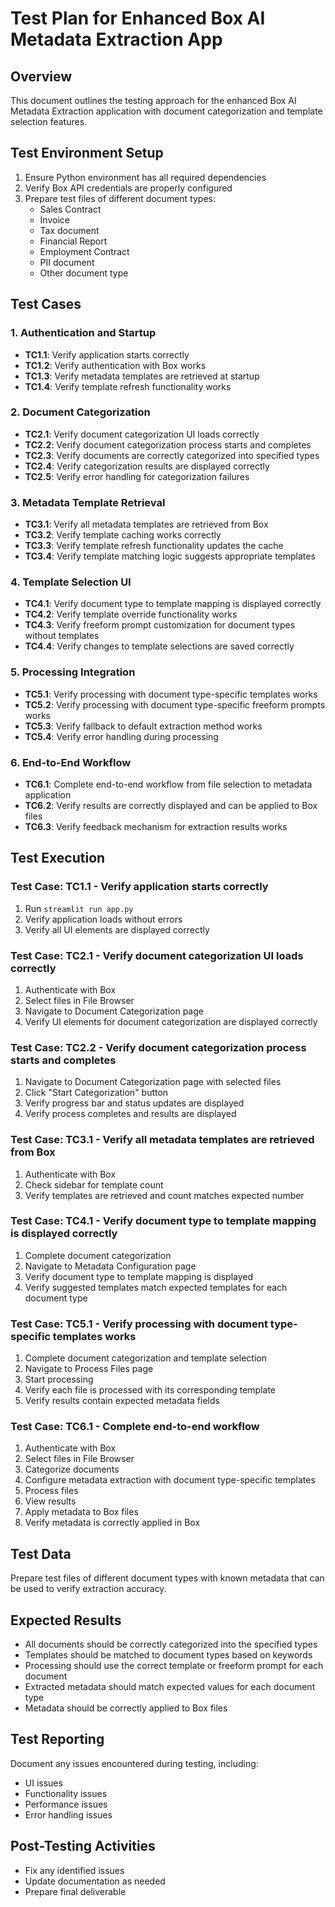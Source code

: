 # Test Plan for Enhanced Box AI Metadata Extraction App

## Overview
This document outlines the testing approach for the enhanced Box AI Metadata Extraction application with document categorization and template selection features.

## Test Environment Setup
1. Ensure Python environment has all required dependencies
2. Verify Box API credentials are properly configured
3. Prepare test files of different document types:
   - Sales Contract
   - Invoice
   - Tax document
   - Financial Report
   - Employment Contract
   - PII document
   - Other document type

## Test Cases

### 1. Authentication and Startup
- **TC1.1**: Verify application starts correctly
- **TC1.2**: Verify authentication with Box works
- **TC1.3**: Verify metadata templates are retrieved at startup
- **TC1.4**: Verify template refresh functionality works

### 2. Document Categorization
- **TC2.1**: Verify document categorization UI loads correctly
- **TC2.2**: Verify document categorization process starts and completes
- **TC2.3**: Verify documents are correctly categorized into specified types
- **TC2.4**: Verify categorization results are displayed correctly
- **TC2.5**: Verify error handling for categorization failures

### 3. Metadata Template Retrieval
- **TC3.1**: Verify all metadata templates are retrieved from Box
- **TC3.2**: Verify template caching works correctly
- **TC3.3**: Verify template refresh functionality updates the cache
- **TC3.4**: Verify template matching logic suggests appropriate templates

### 4. Template Selection UI
- **TC4.1**: Verify document type to template mapping is displayed correctly
- **TC4.2**: Verify template override functionality works
- **TC4.3**: Verify freeform prompt customization for document types without templates
- **TC4.4**: Verify changes to template selections are saved correctly

### 5. Processing Integration
- **TC5.1**: Verify processing with document type-specific templates works
- **TC5.2**: Verify processing with document type-specific freeform prompts works
- **TC5.3**: Verify fallback to default extraction method works
- **TC5.4**: Verify error handling during processing

### 6. End-to-End Workflow
- **TC6.1**: Complete end-to-end workflow from file selection to metadata application
- **TC6.2**: Verify results are correctly displayed and can be applied to Box files
- **TC6.3**: Verify feedback mechanism for extraction results works

## Test Execution

### Test Case: TC1.1 - Verify application starts correctly
1. Run `streamlit run app.py`
2. Verify application loads without errors
3. Verify all UI elements are displayed correctly

### Test Case: TC2.1 - Verify document categorization UI loads correctly
1. Authenticate with Box
2. Select files in File Browser
3. Navigate to Document Categorization page
4. Verify UI elements for document categorization are displayed correctly

### Test Case: TC2.2 - Verify document categorization process starts and completes
1. Navigate to Document Categorization page with selected files
2. Click "Start Categorization" button
3. Verify progress bar and status updates are displayed
4. Verify process completes and results are displayed

### Test Case: TC3.1 - Verify all metadata templates are retrieved from Box
1. Authenticate with Box
2. Check sidebar for template count
3. Verify templates are retrieved and count matches expected number

### Test Case: TC4.1 - Verify document type to template mapping is displayed correctly
1. Complete document categorization
2. Navigate to Metadata Configuration page
3. Verify document type to template mapping is displayed
4. Verify suggested templates match expected templates for each document type

### Test Case: TC5.1 - Verify processing with document type-specific templates works
1. Complete document categorization and template selection
2. Navigate to Process Files page
3. Start processing
4. Verify each file is processed with its corresponding template
5. Verify results contain expected metadata fields

### Test Case: TC6.1 - Complete end-to-end workflow
1. Authenticate with Box
2. Select files in File Browser
3. Categorize documents
4. Configure metadata extraction with document type-specific templates
5. Process files
6. View results
7. Apply metadata to Box files
8. Verify metadata is correctly applied in Box

## Test Data
Prepare test files of different document types with known metadata that can be used to verify extraction accuracy.

## Expected Results
- All documents should be correctly categorized into the specified types
- Templates should be matched to document types based on keywords
- Processing should use the correct template or freeform prompt for each document
- Extracted metadata should match expected values for each document type
- Metadata should be correctly applied to Box files

## Test Reporting
Document any issues encountered during testing, including:
- UI issues
- Functionality issues
- Performance issues
- Error handling issues

## Post-Testing Activities
- Fix any identified issues
- Update documentation as needed
- Prepare final deliverable
